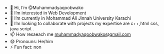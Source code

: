 - 👋 Hi, I’m @Muhammadyaqoobwako
- 👀 I’m interested in Web Development
- 🌱 I’m currently in Mohammad Ali Jinnah University Karachi 
- 💞️ I’m looking to collaborate with projects my expertise are c++,html css, java script .
- 📫 How resaeach me muhammadyaqoobwako@gmail.com
- 😄 Pronouns: He/him
- ⚡ Fun fact: non

<!---
Muhammadyaqoobwako/Muhammadyaqoobwako is a ✨ special ✨ repository because its `README.md` (this file) appears on your GitHub profile.
You can click the Preview link to take a look at your changes.
--->

